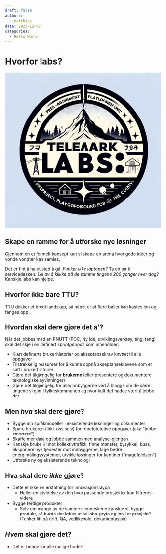 ```yaml
---
draft: false
authors:
  - matthias
date: 2023-12-07 
categories:
  - Hello World
---
```


# Hvorfor labs? 

![Temmelig stygg AI-generert logo](./images/logo.png) 
## Skape en ramme for å utforske nye løsninger
Gjennom en et formelt konsept kan vi skape en arena hvor gode idéer og vonde vondter kan samles. 

Det er fint å ha et sted å gå. *Funker ikke laptopen?* Ta en tur til servicedesken. *Lei av å klikke på de samme tingene 200 ganger hver dag?* Kanskje labs kan hjelpe.

## Hvorfor ikke bare TTU?
TTU dekker et bredt landskap, så håpet er at flere baller kan kastes inn og fanges opp. 


## Hvordan skal dere gjøre det a'? 
Når det jobbes med en PNUTT (POC, Ny idé, utviklingsverktøy, ting, tang) skal det skje i en definert *sprintperiode* som inneholder: 

* Klart definerte brukerhistorier og akseptansekrav knyttet til alle oppgaver
* Tilstrekkelig ressurser for å kunne oppnå akseptansekravene som er satt i brukerhistorier
* Gjøre det tilgjengelig for **brukerne** (eller presentere og dokumentere teknologiske nyvinninger)
* Gjøre det tilgjengelig for alle/innbyggerne ved å blogge om de sære tingene vi gjør i fylkeskommunen og hvor kult det hadde vært å jobbe der

## Men *hva* skal dere gjøre?
* Bygge inn språkmodeller i eksisterende løsninger og dokumenter
* Spare brukeren (inkl. oss selv) for repetetetetive oppgaver (aka "jobbe *smartere*")
* Skaffe mer data og jobbe sammen med analyse-gjengen
* Kanskje bruke KI mot kollektivtrafikk, finne mønster, bysykkel, buss, eksponere nye tjenester mot innbyggerne, lage bedre energimålingssystemer, utvikle løsninger for kantiner ("magefølelsen")
* Utforske ny og eksisterende teknologi

## Hva skal dere *ikke* gjøre?
* Dette er ikke en erstatning for innovasjonsløypa
	- Heller en utvidelse av den hvor passende prosjekter kan filtreres videre
* Bygge ferdige produkter
	- Selv om mange av de samme menneskene kanskje vil bygge produkt, så burde det løftes ut av labs-gryta og inn i et prosjekt? (Tenker litt på drift, QA, vedlikehold, dokumentasjon)
## *Hvem* skal gjøre det?
* Det er behov for alle mulige hoder!

